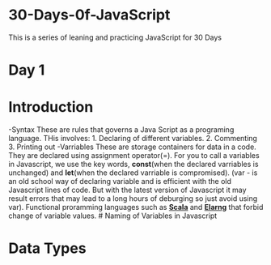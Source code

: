 # 30-Days-0f-JavaScript
This is a series of leaning and practicing JavaScript for 30 Days
# Day 1
  # Introduction
  
  -Syntax
  These are rules that governs a Java Script as a programing language. THis involves:
    1. Declaring of different variables.
    2. Commenting
    3. Printing out
  -Varriables
  These are storage containers for data in a code.  They are declared using assignment operator(=). For you to call a variables in Javascript, we use the key words, **const**(when the declared varriables is unchanged) and **let**(when the declared varriable is compromised). (var -  is an old school way of declaring variable and is efficient with the old Javascript lines of code. But with the latest version of Javascript it may result errors that may lead to a long hours of deburging so just avoid using var).
  Functional proramming languages such as [**Scala**](https://www.scala-lang.org/) and [**Elarng**](https://www.erlang.org/) that forbid change of variable values.
      # Naming of Variables in Javascript
      
  # Data Types
